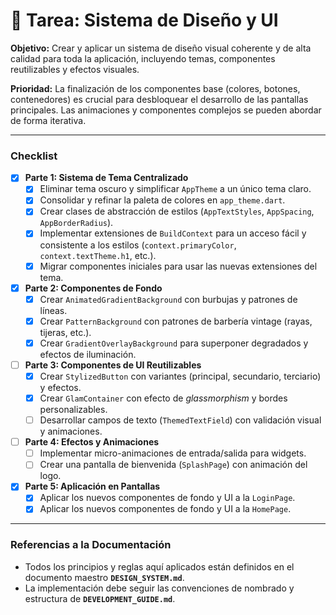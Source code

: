 # 🎨 Tarea: Sistema de Diseño y UI

**Objetivo:** Crear y aplicar un sistema de diseño visual coherente y de alta calidad para toda la aplicación, incluyendo temas, componentes reutilizables y efectos visuales.

**Prioridad:** La finalización de los componentes base (colores, botones, contenedores) es crucial para desbloquear el desarrollo de las pantallas principales. Las animaciones y componentes complejos se pueden abordar de forma iterativa.

---

### Checklist

- [x] **Parte 1: Sistema de Tema Centralizado**
  - [x] Eliminar tema oscuro y simplificar `AppTheme` a un único tema claro.
  - [x] Consolidar y refinar la paleta de colores en `app_theme.dart`.
  - [x] Crear clases de abstracción de estilos (`AppTextStyles`, `AppSpacing`, `AppBorderRadius`).
  - [x] Implementar extensiones de `BuildContext` para un acceso fácil y consistente a los estilos (`context.primaryColor`, `context.textTheme.h1`, etc.).
  - [x] Migrar componentes iniciales para usar las nuevas extensiones del tema.

- [x] **Parte 2: Componentes de Fondo**
  - [x] Crear `AnimatedGradientBackground` con burbujas y patrones de líneas.
  - [x] Crear `PatternBackground` con patrones de barbería vintage (rayas, tijeras, etc.).
  - [x] Crear `GradientOverlayBackground` para superponer degradados y efectos de iluminación.

- [ ] **Parte 3: Componentes de UI Reutilizables**
  - [x] Crear `StylizedButton` con variantes (principal, secundario, terciario) y efectos.
  - [x] Crear `GlamContainer` con efecto de *glassmorphism* y bordes personalizables.
  - [ ] Desarrollar campos de texto (`ThemedTextField`) con validación visual y animaciones.

- [ ] **Parte 4: Efectos y Animaciones**
  - [ ] Implementar micro-animaciones de entrada/salida para widgets.
  - [ ] Crear una pantalla de bienvenida (`SplashPage`) con animación del logo.

- [x] **Parte 5: Aplicación en Pantallas**
  - [x] Aplicar los nuevos componentes de fondo y UI a la `LoginPage`.
  - [x] Aplicar los nuevos componentes de fondo y UI a la `HomePage`.

---

### Referencias a la Documentación

- Todos los principios y reglas aquí aplicados están definidos en el documento maestro **`DESIGN_SYSTEM.md`**.
- La implementación debe seguir las convenciones de nombrado y estructura de **`DEVELOPMENT_GUIDE.md`**.
